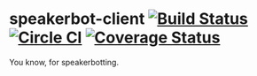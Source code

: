 # speakerbot-client [![Build Status](https://travis-ci.org/akatrevorjay/speakerbot-client.svg?branch=master)](https://travis-ci.org/akatrevorjay/speakerbot-client) [![Circle CI](https://circleci.com/gh/akatrevorjay/speakerbot-client.svg?style=svg)](https://circleci.com/gh/akatrevorjay/speakerbot-client) [![Coverage Status](https://coveralls.io/repos/akatrevorjay/speakerbot-client/badge.svg)](https://coveralls.io/r/akatrevorjay/speakerbot-client)
You know, for speakerbotting.


